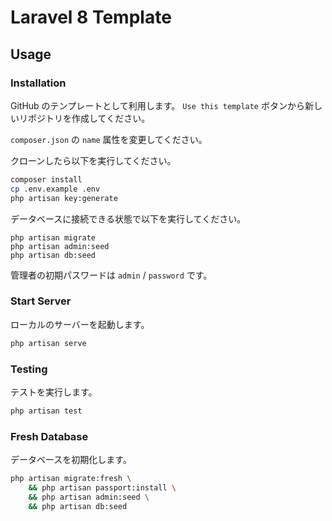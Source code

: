# Laravel 8 Template

## Usage

### Installation

GitHub のテンプレートとして利用します。
`Use this template` ボタンから新しいリポジトリを作成してください。

`composer.json` の `name` 属性を変更してください。

クローンしたら以下を実行してください。

```sh
composer install
cp .env.example .env
php artisan key:generate
```

データベースに接続できる状態で以下を実行してください。

```
php artisan migrate
php artisan admin:seed
php artisan db:seed
```

管理者の初期パスワードは `admin` / `password` です。

### Start Server

ローカルのサーバーを起動します。

```sh
php artisan serve
```

### Testing

テストを実行します。

```sh
php artisan test
```

### Fresh Database

データベースを初期化します。

```sh
php artisan migrate:fresh \
    && php artisan passport:install \
    && php artisan admin:seed \
    && php artisan db:seed
```
